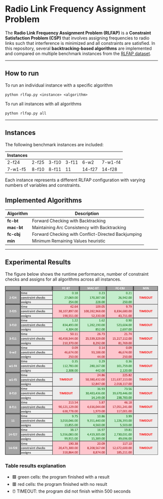 # Radio Link Frequency Assignment Problem

The **Radio Link Frequency Assignment Problem (RLFAP)** is a **Constraint Satisfaction Problem (CSP)** that involves assigning frequencies to radio links such that interference is minimized and all constraints are satisfied.
In this repository, several **backtracking-based algorithms** are implemented and compared on multiple benchmark instances from the [RLFAP dataset](https://miat.inrae.fr/schiex/rlfap.shtml).

---

## How to run
To run an individual instance with a specific algorithm 
```
python rlfap.py <instance> <algorithm>
```
To run all instances with all algorithms
```
python rlfap.py all
```

---

## Instances
The following benchmark instances are included:

| Instances | | | | | |
| -------- | -------- | -------- | -------- | -------- | -------- |
| 2-f24 | 2-f25 | 3-f10 | 3-f11 | 6-w2 | 7-w1-f4 |
| 7-w1-f5 | 8-f10 | 8-f11 | 11 | 14-f27 | 14-f28 |

Each instance represents a different RLFAP configuration with varying numbers of variables and constraints.


## Implemented Algorithms

| Algorithm | Description |
|------------|-------------|
| **fc-bt** | Forward Checking with Backtracking |
| **mac-bt** | Maintaining Arc Consistency with Backtracking |
| **fc-cbj** | Forward Checking with Conflict-Directed Backjumping |
| **min** | Minimum Remaining Values heuristic |

---

## Experimental Results

The figure below shows the runtime performance, number of constraint checks and assigns for all algorithms across all instances.

![Results](results.png)

### Table results explanation
- 🟩 green cells: the program finished with a result
- 🟥 red cells: the program finished with no result
- ⏰ TIMEOUT: the program did not finish within 500 seconds


